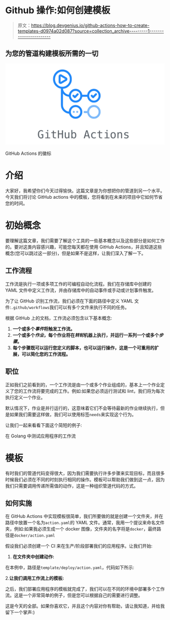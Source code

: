 # Github 操作:如何创建模板

> 原文：<https://blog.devgenius.io/github-actions-how-to-create-templates-d0974a02d087?source=collection_archive---------1----------------------->

## 为您的管道构建模板所需的一切

![](img/325b17b46d511d8fe426ebd78456e513.png)

GitHub Actions 的徽标

# 介绍

大家好，我希望你们今天过得愉快。这篇文章是为你想把你的管道到另一个水平。今天我们将讨论 GitHub actions 中的模板，您将看到在未来的项目中它如何节省您的时间。

# 初始概念

要理解这篇文章，我们需要了解这个工具的一些基本概念以及这些部分是如何工作的。要对这类内容感兴趣，可能您每天都在使用 GitHub Actions，并且知道这些概念(您可以跳过这一部分)，但是如果不是这样，让我们深入了解一下。

## 工作流程

工作流是执行一项或多项工作的可编程自动化流程。我们在存储库中创建的 YAML 文件中定义工作流，并由存储库中的自动事件或手动或计划事件触发。

为了让 GitHub 识别工作流，我们必须在下面的路径中定义 YAML 文件:`.github/workflows`我们可以有多个文件来执行不同的任务。

根据 GitHub 上的文档，工作流必须包含以下基本概念:

1.  **一个或多个*事件*将触发工作流。**
2.  **一个或多个*作业*，每个作业将在*转轮*机器上执行，并运行一系列一个或多个*步骤*。**
3.  **每个步骤既可以运行您定义的脚本，也可以运行操作，这是一个可重用的扩展，可以简化您的工作流程。**

## 职位

正如我们之前看到的，一个工作流是由一个或多个作业组成的，基本上一个作业定义了您的工作流将要完成的工作。例如:如果您必须运行测试和 lint，我们将为每次执行定义一个作业。

默认情况下，作业是并行运行的，这意味着它们不会等待最新的作业继续执行，但是如果我们需要这样做，我们可以使用标签`needs`来实现这个行为。

让我们一起来看看下面这个简短的例子:

在 Golang 中测试应用程序的工作流

# 模板

有时我们的管道代码变得很大，因为我们需要执行许多步骤来实现目标，而且很多时候我们必须在不同的时刻执行相同的操作。模板可以帮助我们做到这一点，因为我们只需要调用传递所需值的动作，这是一种组织管道代码的方式。

## 如何实施

在 GitHub Actions 中实现模板很简单，我们所要做的就是创建一个文件夹，并在路径中放置一个名为`action.yaml`的 YAML 文件。通常，我用一个提议来命名文件夹，例如:如果我必须生成一个 docker 图像，文件夹的名字将是`docker`，最终路径是`docker/action.yaml`

假设我们必须创建一个 CI 来在生产/阶段部署我们的应用程序。让我们开始:

1.  **在文件夹中创建动作:**

在本例中，路径是`template/deploy/action.yaml`，代码如下所示:

2.**让我们调用工作流上的模板:**

之后，我们部署应用程序的模板就完成了，我们可以在不同的环境中部署多个工作流。这是一个非常简单的例子，但是您可以根据自己的需要进行调整。

这是今天的全部。如果你喜欢它，并且这个内容对你有帮助，请让我知道，并给我留下一个掌声:)